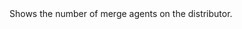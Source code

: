 <?xml version="1.0" encoding="utf-8"?>
<!DOCTYPE concept PUBLIC "-//OASIS//DTD DITA Concept//EN" "../dtd/technicalContent/dtd/concept.dtd">
<concept id="Home.btnMergeAgents" xml:lang="en-us">
<title>Merge Agents</title>
<shortdesc>Shows the number of merge agents on the distributor.</shortdesc>
<conbody>
</conbody>
</concept>